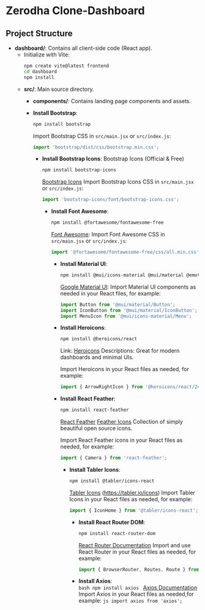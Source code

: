 # Zerodha Clone-Dashboard

## Project Structure

- **dashboard/**: Contains all client-side code (React app).
    - Initialize with Vite:  
        ```bash
        npm create vite@latest frontend
        cd dashboard
        npm install
        ```
    - **src/**: Main source directory.
        - **components/**: Contains landing page components and assets.
            
        - **Install Bootstrap**:  
            ```bash
            npm install bootstrap
            ```
            Import Bootstrap CSS in `src/main.jsx` or `src/index.js`:
            ```js
            import 'bootstrap/dist/css/bootstrap.min.css';
            ```
            - **Install Bootstrap Icons**:  Bootstrap Icons (Official & Free)
                ```bash
                npm install bootstrap-icons
                ```
                [Bootstrap Icons](https://icons.getbootstrap.com)
                Import Bootstrap Icons CSS in `src/main.jsx` or `src/index.js`:
                ```js
                import 'bootstrap-icons/font/bootstrap-icons.css';
                ```
                - **Install Font Awesome**:  
                    ```bash
                    npm install @fortawesome/fontawesome-free
                    ```
                    [Font Awesome](https://fontawesome.com):
                    Import Font Awesome CSS in `src/main.jsx` or `src/index.js`:
                    ```js
                    import '@fortawesome/fontawesome-free/css/all.min.css';
                    ```
                    
                    - **Install Material UI**:  
                        ```bash
                        npm install @mui/icons-material @mui/material @emotion/react @emotion/styled
                        ```
                        [Google Material UI](https://fonts.google.com/icons):
                        Import Material UI components as needed in your React files, for example:
                        ```js
                        import Button from '@mui/material/Button';
                        import IconButton from '@mui/material/IconButton';
                        import MenuIcon from '@mui/icons-material/Menu';
                        ```
                    - **Install Heroicons**:  
                        ```bash
                        npm install @heroicons/react
                        ```
                        Link: [Heroicons](https://heroicons.com)
                        Descriptions: Great for modern dashboards and minimal UIs. 

                        Import Heroicons in your React files as needed, for example:
                        ```js
                        import { ArrowRightIcon } from '@heroicons/react/24/solid';
                        ```
                    - **Install React Feather**:  
                        ```bash
                        npm install react-feather
                        ```
                        [React Feather](https://github.com/feathericons/react-feather)
                        [Feather Icons](https://feathericons.com)
                        Collection of simply beautiful open source icons.

                        Import React Feather icons in your React files as needed, for example:
                        ```js
                        import { Camera } from 'react-feather';
                        ```
                        - **Install Tabler Icons**:  
                            ```bash
                            npm install @tabler/icons-react
                            ```
                            [Tabler Icons](https://tabler-icons.io/) (https://tabler.io/icons)
                            Import Tabler Icons in your React files as needed, for example:
                            ```js
                            import { IconHome } from '@tabler/icons-react';
                            ```

                            - **Install React Router DOM**:  
                                ```bash
                                npm install react-router-dom
                                ```
                                [React Router Documentation](https://reactrouter.com/)
                                Import and use React Router in your React files as needed, for example:
                                ```js
                                import { BrowserRouter, Routes, Route } from 'react-router-dom';
                                ```     
                            - **Install Axios**:  
                                             ```bash
                                             npm install axios
                                              ```
                                              [Axios Documentation](https://axios-http.com/)
                                             Import Axios in your React files as needed,for example:
                                             ```js
                                             import axios from 'axios';
                                             ```


